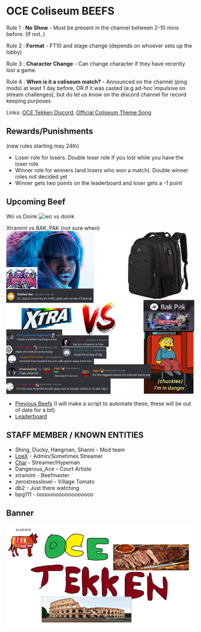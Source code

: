 # OCE Coliseum BEEFS

Rule 1 : **No Show** - Must be present in the channel between 2-10 mins before. (If not..)

Rule 2 : **Format** - FT10 and stage change (depends on whoever sets up the lobby)

Rule 3 : **Character Change** - Can change character if they have recently lost a game.

Rule 4 : **When is it a coliseum match?** - Announced on the channel (ping mods) at least 1 day before, OR if it was casted (e.g ad-hoc impulsive on stream challenges), but do let us know on the discord channel for record keeping purposes

Links: [OCE Tekken Discord](https://discord.gg/HHs95kTMSn), 
[Official Coliseum Theme Song](https://www.youtube.com/watch?v=pDg6rCHgoHQ)

## Rewards/Punishments
(new rules starting may 24th)
- Loser role for losers. Double loser role if you lost while you have the loser role
- Winner role for winners (and losers who won a match). Double winner roles not decided yet
- Winner gets two points on the leaderboard and loser gets a -1 point

## Upcoming Beef

Wo vs Doink
![wo vs doink](https://cdn.discordapp.com/attachments/1235275627201040524/1243387532822052894/image.png?ex=66514a60&is=664ff8e0&hm=0186a3313c8233fe5e43260de18c267810cd76fa836f03a87f0b2a9978a47d70&)

Xtramint vs BAK_PAK (not sure when)
![xtra vs bakpak](xtramint_vs_bakpak.png)

- [Previous Beefs](HISTORY.md) (I will make a script to automate these, these will be out of date for a bit)
- [Leaderboard](https://challonge.com/OCEDiscordBEEF)


## STAFF MEMBER / KNOWN ENTITIES ##

- Shing, Ducky, Hangman, Shanni - Mod team
- [LpeX](https://www.twitch.tv/mrlpex) - Admin/Sometimes Streamer
- [Chai](https://www.twitch.tv/chai) - Streamer/Hypeman
- Dangerous_Ace - Court Artiste
- xtramint - Beefmaster
- zerostresslevel - Village Tomato
- db2 - Just there watching
- bpg111 - oooooooooooooooooo

## Banner ##
![the banner](scrote.png)
